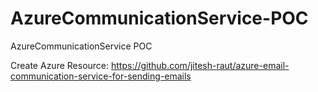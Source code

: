 # AzureCommunicationService-POC
AzureCommunicationService POC

Create Azure Resource: https://github.com/jitesh-raut/azure-email-communication-service-for-sending-emails
